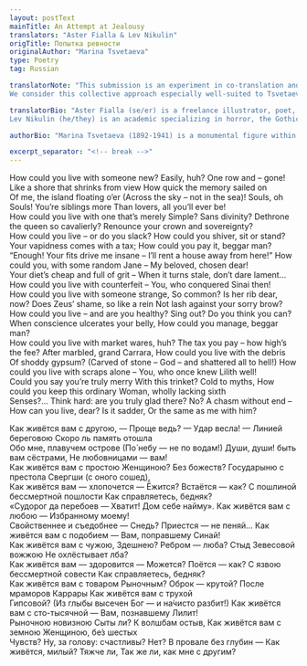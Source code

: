 ```yaml
---
layout: postText
mainTitle: An Attempt at Jealousy
translators: "Aster Fialla & Lev Nikulin"
origTitle: Попытка ревности
originalAuthor: "Marina Tsvetaeva"
type: Poetry
tag: Russian

translatorNote: "This submission is an experiment in co-translation and co-creation across languages and skillsets, taking as its subject Tsvetaeva’s often-translated poem “An Attempt at Jealousy [Popytka revnosti].” To produce this piece, Lev provided a precise prose translation of the poem that Aster then versified to match the meter and rhyme scheme of the original; we then refined the text together to attempt to capture Tsvetaeva’s fine shades of meaning and high emotional drama.<br><br>
We consider this collective approach especially well-suited to Tsvetaeva, who engaged in poetic exchange and translation herself. She established poetic connections with poets both dead (Pushkin) and living (Pasternak, Rilke), famously forging her blistering cycle “Girlfriend [Podruga]” after her tumultuous relationship with poet Sophia Parnok. She translated from languages she knew and others she did not (Polish, Yiddish, Spanish). As Tsvetaeva entered into poetic conversations with other poets, we have tried to do so with her and with the others who have tackled her work in general and this piece in particular. In this translation, we most prioritized the communication of the vicious, biting tone of the original, searching for an emotional throughline which would carry Tsvetaeva’s bitter and acerbic breakup poem to the reader across language and time period. "

translatorBio: "Aster Fialla (se/er) is a freelance illustrator, poet, and game developer in roughly that order. Check out samples of the former two at asterfialla.com and the latter at <a href='https://pieartsy.itch.io'>pieartsy.itch.io</a>.<br><br>
Lev Nikulin (he/they) is an academic specializing in horror, the Gothic, science fiction, genre studies, and LGBT studies in 19th and 20th century Russian literature and film. He currently works as a Postgraduate Research Associate and Lecturer at the Department of Slavic Languages and Literatures at Princeton University. Tsvetaeva’s The Swain [Molodets] is his favorite vampire story. Follow him at his website, <a href='https://levnikulin.com'>levnikulin.com</a>."

authorBio: "Marina Tsvetaeva (1892-1941) is a monumental figure within Russian poetry, remembered for her layered and intricate wordplay, audacious explorations of the highs and lows of emotions and relationships, and more recently for her poetic experimentation with gender and sexuality. Born into a wealthy family, she started a career as a poet, witnessed the Russian Revolution of 1917, then later left the Soviet Union for Europe in 1922. In emigration, she lived in poverty but produced some of her finest work. In 1939, she returned to the USSR, where her family experienced hardship under Stalin’s regime; her daughter was arrested and her husband executed. She was evacuated in 1941 and died of suicide in Yelabuga, Tatar ASSR."

excerpt_separator: "<!-- break -->"
---
```

How could you live with someone new?
Easily, huh? One row and – gone!
Like a shore that shrinks from view
How quick the memory sailed on<br>
Of me, the island floating o’er
(Across the sky – not in the sea)!
Souls, oh Souls! You’re siblings more
Than lovers, all you’ll ever be!<br>
How could you live with one that’s merely
Simple? Sans divinity?
Dethrone the queen so cavalierly?
Renounce your crown and sovereignty?<br>
How could you live – or do you slack?
How could you shiver, sit or stand?
Your vapidness comes with a tax;
How could you pay it, beggar man?<br>
“Enough! Your fits drive me insane –
I’ll rent a house away from here!”
How could you, with some random Jane –
My beloved, chosen dear!<br>
Your diet’s cheap and full of grit –
When it turns stale, don’t dare lament…
How could you live with counterfeit –
You, who conquered Sinai then!<br>
How could you live with someone strange,
So common? Is her rib dear, now?
Does Zeus’ shame, so like a rein
Not lash against your sorry brow?<br>
How could you live – and are you healthy?
Sing out? Do you think you can?
When conscience ulcerates your belly,
How could you manage, beggar man?<br>
How could you live with market wares, huh?
The tax you pay – how high’s the fee?
After marbled, grand Carrara,
How could you live with the debris<br>
Of shoddy gypsum? (Carved of stone –
God – and shattered all to hell!)
How could you live with scraps alone –
You, who once knew Lilith well!<br>
Could you say you’re truly merry
With this trinket? Cold to myths,
How could you keep this ordinary
Woman, wholly lacking sixth<br>
Senses?…
Think hard: are you truly glad there?
No? A chasm without end –
How can you live, dear? Is it sadder,
Or the same as me with him?
<!-- break -->
Как живётся вам с другою, —
Проще ведь? — Удар весла! —
Линией береговою
Скоро ль память отошла<br>
Обо мне, плавучем острове
(По́ небу — не по водам!)
Души, души! быть вам сёстрами,
Не любовницами — вам!<br>
Как живётся вам с простою
Женщиною? Без божеств?
Государыню с престола
Свергши (с оного сошед),<br>
Как живётся вам — хлопочется —
Ёжится? Встаётся — как?
С пошлиной бессмертной пошлости
Как справляетесь, бедняк?<br>
«Судорог да перебоев —
Хватит! Дом себе найму».
Как живётся вам с любою —
Избранному моему!<br>
Свойственнее и съедобнее —
Снедь? Приестся — не пеняй…
Как живётся вам с подобием —
Вам, поправшему Синай!<br>
Как живётся вам с чужою,
Здешнею? Ребром — люба?
Стыд Зевесовой вожжою
Не охлёстывает лба?<br>
Как живётся вам — здоровится —
Можется? Поётся — как?
С язвою бессмертной совести
Как справляетесь, бедняк?<br>
Как живётся вам с товаром
Рыночным? Оброк — крутой?
После мраморов Каррары
Как живётся вам с трухой<br>
Гипсовой? (Из глыбы высечен
Бог — и на́чисто разбит!)
Как живётся вам с сто-тысячной —
Вам, познавшему Лилит!<br>
Рыночною новизною
Сыты ли? К волшбам остыв,
Как живётся вам с земною
Женщиною, бе́з шестых<br>
Чувств?
‎Ну, за голову: счастливы?
Нет? В провале без глубин —
Как живётся, милый? Тяжче ли,
Так же ли, как мне с другим?